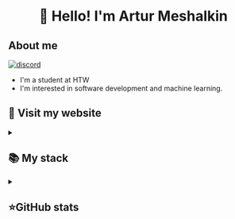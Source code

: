 <h1 align="center">👋 Hello! I'm Artur Meshalkin </h1>

## About me
[![discord](https://img.shields.io/badge/contact-me-green?logo=discord&logoColor=white)](https://discordapp.com/users/pianist98)

- I'm a student at HTW 
-  I'm interested in software development and machine learning.


## 🙏 Visit my website
<details align="left">
  <summary><h2><b>📚 My stack</b></h2></summary>
  <p>
    <h3>Langs</h3>
    <img src="https://skillicons.dev/icons?i=go,py,java,js,html,css,postgres,mysql&perline=7" />
    <h3>Frameworks / Tools</h3>
    <img src="https://skillicons.dev/icons?i=git,docker,sklearn,tensorflow,nodejs,threejs,htmx,tailwind,spring,maven,webpack&perline=7" />
    <h3>Software</h3>
    <img src="https://skillicons.dev/icons?i=vscode,idea,eclipse,pycharm,anaconda&perline=7" />
    <br>
  </p>
</details>

<details align="left">
  <summary><h2><b>⭐GitHub stats</b></h2></summary>
  <p>
   <img src="https://github-readme-stats.vercel.app/api/top-langs/?username=mesh98a&theme=default&layout=compact&hide_border=true&bg_color=ffffff00" />
   <br>
   <img src="https://github-readme-stats.vercel.app/api?username=mesh98a&theme=default&show_icons=true&hide_border=true&count_private=true&layout=compact"/>
  </p>
</details>
<!---
mesh98a/mesh98a is a ✨ special ✨ repository because its `README.md` (this file) appears on your GitHub profile.
You can click the Preview link to take a look at your changes.
--->
